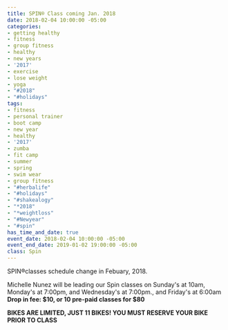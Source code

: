 ```yaml
---
title: SPIN® Class coming Jan. 2018
date: 2018-02-04 10:00:00 -05:00
categories:
- getting healthy
- fitness
- group fitness
- healthy
- new years
- '2017'
- exercise
- lose weight
- yoga
- "#2018"
- "#holidays"
tags:
- fitness
- personal trainer
- boot camp
- new year
- healthy
- '2017'
- zumba
- fit camp
- summer
- spring
- swim wear
- group fitness
- "#herbalife"
- "#holidays"
- "#shakealogy"
- "*2018"
- "*weightloss"
- "#Newyear"
- "#spin"
has_time_and_date: true
event_date: 2018-02-04 10:00:00 -05:00
event_end_date: 2019-01-02 19:00:00 -05:00
class: Spin
---
```


 SPIN®classes schedule change in Febuary, 2018.

Michelle Nunez will be leading our Spin classes on 
Sunday's at 10am, Monday's at 7:00pm, and Wednesday's at 7:00pm., and Friday's at 6:00am 
**Drop in fee: $10, or 10 pre-paid classes for $80**

**BIKES ARE LIMITED, JUST 11 BIKES! YOU MUST RESERVE YOUR BIKE PRIOR TO CLASS**